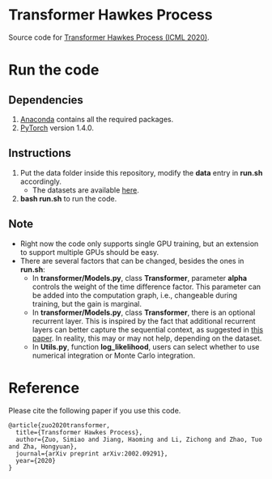# Transformer Hawkes Process

Source code for [Transformer Hawkes Process (ICML 2020)](https://arxiv.org/abs/2002.09291).

# Run the code

## Dependencies
1. [Anaconda](https://www.anaconda.com/) contains all the required packages.
2. [PyTorch](https://pytorch.org/) version 1.4.0.

## Instructions
1. Put the data folder inside this repository, modify the **data** entry in **run.sh** accordingly.
   * The datasets are available [here](https://drive.google.com/drive/folders/0BwqmV0EcoUc8UklIR1BKV25YR1U).
2. **bash run.sh** to run the code.

## Note
* Right now the code only supports single GPU training, but an extension to support multiple GPUs should be easy.
* There are several factors that can be changed, besides the ones in **run.sh**:
  * In **transformer/Models.py**, class **Transformer**, parameter **alpha** controls the weight of the time difference factor. This parameter can be added into the computation graph, i.e., changeable during training, but the gain is marginal.
  * In **transformer/Models.py**, class **Transformer**, there is an optional recurrent layer. This  is inspired by the fact that additional recurrent layers can better capture the sequential context, as suggested in [this paper](https://arxiv.org/pdf/1904.09408.pdf). In reality, this may or may not help, depending on the dataset.
  * In **Utils.py**, function **log_likelihood**, users can select whether to use numerical integration or Monte Carlo integration.

# Reference

Please cite the following paper if you use this code.

```
@article{zuo2020transformer,
  title={Transformer Hawkes Process},
  author={Zuo, Simiao and Jiang, Haoming and Li, Zichong and Zhao, Tuo and Zha, Hongyuan},
  journal={arXiv preprint arXiv:2002.09291},
  year={2020}
}
```
